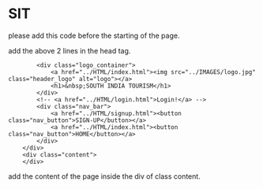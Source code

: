 # SIT
please add this code before the starting of the page.

 <link rel="stylesheet" type="text/css" href="../CSS/layout.css">
 <link rel="stylesheet" type="text/css" href="../CSS/Karnataka.css">

add the above 2 lines in the head tag.

<div class="wrapper">
        <div class="header">

            <div class="logo_container">
                <a href="../HTML/index.html"><img src="../IMAGES/logo.jpg" class="header_logo" alt="logo"></a>
                <h1>&nbsp;SOUTH INDIA TOURISM</h1>
            </div>
            <!-- <a href="../HTML/login.html">Login!</a> -->
            <div class="nav_bar">
                <a href="../HTML/signup.html"><button class="nav_button">SIGN-UP</button></a>
                <a href="../HTML/index.html"><button class="nav_button">HOME</button></a>
            </div>
        </div>
        <div class="content">
        </div>
</div>

add the content of the page inside the div of class content.
